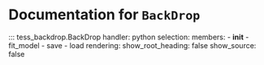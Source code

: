 # Documentation for `BackDrop`

::: tess_backdrop.BackDrop
    handler: python
    selection:
      members:
        - __init__
        - fit_model
        - save
        - load
    rendering:
      show_root_heading: false
      show_source: false
